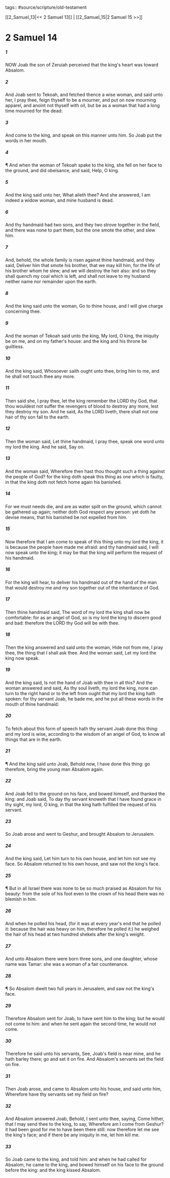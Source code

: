 tags:: #source/scripture/old-testament

[[2_Samuel_13|<< 2 Samuel 13]] | [[2_Samuel_15|2 Samuel 15 >>]]

# 2 Samuel 14

##### 1

NOW Joab the son of Zeruiah perceived that the king's heart was toward Absalom.

##### 2

And Joab sent to Tekoah, and fetched thence a wise woman, and said unto her, I pray thee, feign thyself to be a mourner, and put on now mourning apparel, and anoint not thyself with oil, but be as a woman that had a long time mourned for the dead:

##### 3

And come to the king, and speak on this manner unto him. So Joab put the words in her mouth.

##### 4

¶ And when the woman of Tekoah spake to the king, she fell on her face to the ground, and did obeisance, and said, Help, O king.

##### 5

And the king said unto her, What aileth thee? And she answered, I am indeed a widow woman, and mine husband is dead.

##### 6

And thy handmaid had two sons, and they two strove together in the field, and there was none to part them, but the one smote the other, and slew him.

##### 7

And, behold, the whole family is risen against thine handmaid, and they said, Deliver him that smote his brother, that we may kill him, for the life of his brother whom he slew; and we will destroy the heir also: and so they shall quench my coal which is left, and shall not leave to my husband neither name nor remainder upon the earth.

##### 8

And the king said unto the woman, Go to thine house, and I will give charge concerning thee.

##### 9

And the woman of Tekoah said unto the king, My lord, O king, the iniquity be on me, and on my father's house: and the king and his throne be guiltless.

##### 10

And the king said, Whosoever saith ought unto thee, bring him to me, and he shall not touch thee any more.

##### 11

Then said she, I pray thee, let the king remember the LORD thy God, that thou wouldest not suffer the revengers of blood to destroy any more, lest they destroy my son. And he said, As the LORD liveth, there shall not one hair of thy son fall to the earth.

##### 12

Then the woman said, Let thine handmaid, I pray thee, speak one word unto my lord the king. And he said, Say on.

##### 13

And the woman said, Wherefore then hast thou thought such a thing against the people of God? for the king doth speak this thing as one which is faulty, in that the king doth not fetch home again his banished.

##### 14

For we must needs die, and are as water spilt on the ground, which cannot be gathered up again; neither doth God respect any person: yet doth he devise means, that his banished be not expelled from him.

##### 15

Now therefore that I am come to speak of this thing unto my lord the king, it is because the people have made me afraid: and thy handmaid said, I will now speak unto the king; it may be that the king will perform the request of his handmaid.

##### 16

For the king will hear, to deliver his handmaid out of the hand of the man that would destroy me and my son together out of the inheritance of God.

##### 17

Then thine handmaid said, The word of my lord the king shall now be comfortable: for as an angel of God, so is my lord the king to discern good and bad: therefore the LORD thy God will be with thee.

##### 18

Then the king answered and said unto the woman, Hide not from me, I pray thee, the thing that I shall ask thee. And the woman said, Let my lord the king now speak.

##### 19

And the king said, Is not the hand of Joab with thee in all this? And the woman answered and said, As thy soul liveth, my lord the king, none can turn to the right hand or to the left from ought that my lord the king hath spoken: for thy servant Joab, he bade me, and he put all these words in the mouth of thine handmaid:

##### 20

To fetch about this form of speech hath thy servant Joab done this thing: and my lord is wise, according to the wisdom of an angel of God, to know all things that are in the earth.

##### 21

¶ And the king said unto Joab, Behold now, I have done this thing: go therefore, bring the young man Absalom again.

##### 22

And Joab fell to the ground on his face, and bowed himself, and thanked the king: and Joab said, To day thy servant knoweth that I have found grace in thy sight, my lord, O king, in that the king hath fulfilled the request of his servant.

##### 23

So Joab arose and went to Geshur, and brought Absalom to Jerusalem.

##### 24

And the king said, Let him turn to his own house, and let him not see my face. So Absalom returned to his own house, and saw not the king's face.

##### 25

¶ But in all Israel there was none to be so much praised as Absalom for his beauty: from the sole of his foot even to the crown of his head there was no blemish in him.

##### 26

And when he polled his head, (for it was at every year's end that he polled it: because the hair was heavy on him, therefore he polled it:) he weighed the hair of his head at two hundred shekels after the king's weight.

##### 27

And unto Absalom there were born three sons, and one daughter, whose name was Tamar: she was a woman of a fair countenance.

##### 28

¶ So Absalom dwelt two full years in Jerusalem, and saw not the king's face.

##### 29

Therefore Absalom sent for Joab, to have sent him to the king; but he would not come to him: and when he sent again the second time, he would not come.

##### 30

Therefore he said unto his servants, See, Joab's field is near mine, and he hath barley there; go and set it on fire. And Absalom's servants set the field on fire.

##### 31

Then Joab arose, and came to Absalom unto his house, and said unto him, Wherefore have thy servants set my field on fire?

##### 32

And Absalom answered Joab, Behold, I sent unto thee, saying, Come hither, that I may send thee to the king, to say, Wherefore am I come from Geshur? it had been good for me to have been there still: now therefore let me see the king's face; and if there be any iniquity in me, let him kill me.

##### 33

So Joab came to the king, and told him: and when he had called for Absalom, he came to the king, and bowed himself on his face to the ground before the king: and the king kissed Absalom.
